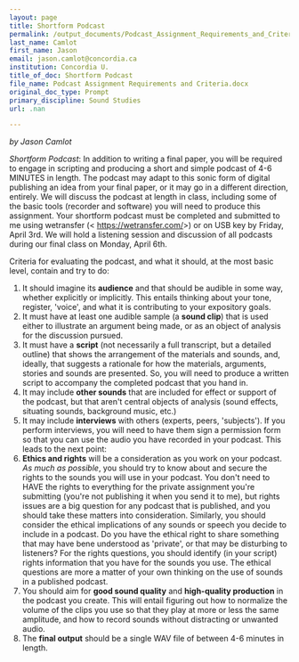 ```yaml
---
layout: page
title: Shortform Podcast
permalink: /output_documents/Podcast_Assignment_Requirements_and_Criteria.html
last_name: Camlot
first_name: Jason
email: jason.camlot@concordia.ca
institution: Concordia U.
title_of_doc: Shortform Podcast
file_name: Podcast Assignment Requirements and Criteria.docx
original_doc_type: Prompt
primary_discipline: Sound Studies
url: .nan

---
```

*by Jason Camlot* 

*Shortform Podcast*: In addition to writing a final paper, you will be
required to engage in scripting and producing a short and simple podcast
of 4-6 MINUTES in length. The podcast may adapt to this sonic form of
digital publishing an idea from your final paper, or it may go in a
different direction, entirely. We will discuss the podcast at length in
class, including some of the basic tools (recorder and software) you
will need to produce this assignment. Your shortform podcast must be
completed and submitted to me using wetransfer (\<
<https://wetransfer.com/>\>) or on USB key by Friday, April 3rd. We
will hold a listening session and discussion of all podcasts during our
final class on Monday, April 6th.

Criteria for evaluating the podcast, and what it should, at the most
basic level, contain and try to do:

1.  It should imagine its **audience** and that should be audible in
    some way, whether explicitly or implicitly. This entails thinking
    about your tone, register, 'voice', and what it is contributing to
    your expository goals.
2.  It must have at least one audible sample (a **sound clip**) that is
    used either to illustrate an argument being made, or as an object of
    analysis for the discussion pursued.
3.  It must have a **script** (not necessarily a full transcript, but a
    detailed outline) that shows the arrangement of the materials and
    sounds, and, ideally, that suggests a rationale for how the
    materials, arguments, stories and sounds are presented. So, you will
    need to produce a written script to accompany the completed podcast
    that you hand in.
4.  It may include **other sounds** that are included for effect or
    support of the podcast, but that aren't central objects of analysis
    (sound effects, situating sounds, background music, etc.)
5.  It may include **interviews** with others (experts, peers,
    'subjects'). If you perform interviews, you will need to have them
    sign a permission form so that you can use the audio you have
    recorded in your podcast. This leads to the next point:
6.  **Ethics and rights** will be a consideration as you work on your
    podcast. *As much as possible*, you should try to know about and
    secure the rights to the sounds you will use in your podcast. You
    don't need to HAVE the rights to everything for the private
    assignment you're submitting (you're not publishing it when you send
    it to me), but rights issues are a big question for any podcast that
    is published, and you should take these matters into consideration.
    Similarly, you should consider the ethical implications of any
    sounds or speech you decide to include in a podcast. Do you have the
    ethical right to share something that may have bene understood as
    'private', or that may be disturbing to listeners? For the rights
    questions, you should identify (in your script) rights information
    that you have for the sounds you use. The ethical questions are more
    a matter of your own thinking on the use of sounds in a published
    podcast.
7.  You should aim for **good sound quality** and **high-quality
    production** in the podcast you create. This will entail figuring
    out how to normalize the volume of the clips you use so that they
    play at more or less the same amplitude, and how to record sounds
    without distracting or unwanted audio.
8.  The **final output** should be a single WAV file of between 4-6
    minutes in length.
